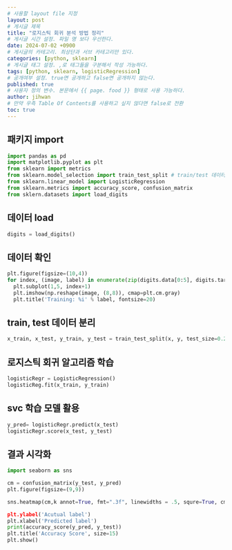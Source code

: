 ```yaml
---
# 사용할 layout file 지정
layout: post
# 게시글 제목
title: "로지스틱 회귀 분석 방법 정리"
# 게시글 시간 설정. 파일 명 보다 우선한다.
date: 2024-07-02 +0900
# 게시글의 카테고리. 최상단과 서브 카테고리만 있다.
categories: [python, sklearn]
# 게시글 태그 설정. ,로 태그들을 구분해서 작성 가능하다.
tags: [python, sklearn, logisticRegression]
# 공개여부 설정. true면 공개하고 false면 공개하지 않는다.
published: true
# 사용자 정의 변수. 본문에서 {{ page. food }} 형태로 사용 가능하다.
author: jihwan
# 만약 우측 Table Of Contents를 사용하고 싶지 않다면 false로 전환
toc: true
---
```


## 패키지 import
```python
import pandas as pd
import matplotlib.pyplot as plt
from sklearn import metrics
from sklearn.model_selection import train_test_split # train/test 데이터 분리
from sklearn.linear_model import LogisticRegression
from sklearn.metrics import accuracy_score, confusion_matrix           # 정확도 계산
from sklern.datasets import load_digits
```
## 데이터 load
```python
digits = load_digits()
```

## 데이터 확인 
```python
plt.figure(figsize=(10,4))
for index, (image, label) in enumerate(zip(digits.data[0:5], digits.targe[0:5]))
  plt.subplot(1,5, index+1)
  plt.imshow(np.reshape(image, (8,8)), cmap=plt.cm.gray)
  plt.title('Training: %i' % label, fontsize=20)
```

## train, test 데이터 분리
```python
x_train, x_test, y_train, y_test = train_test_split(x, y, test_size=0.25, random_state=42)
```

## 로지스틱 회귀 알고리즘 학습
```python
logisticRegr = LogisticRegression()
logisticReg.fit(x_train, y_train)
```

## svc 학습 모델 활용
```python
y_pred= logisticRegr.predict(x_test)
logisticRegr.score(x_test, y_test)
```

## 결과 시각화
```python
import seaborn as sns

cm = confusion_matrix(y_test, y_pred)
plt.figure(figsize=(9,9))

sns.heatmap(cm,k annot=True, fmt=".3f", linewidths = .5, squre=True, cmap='Bluts_r)

plt.ylabel('Acutual label')
plt.xlabel('Predicted label')
print(accuracy_score(y_pred, y_test))
plt.title('Accuracy Score', size=15)
plt.show()



```